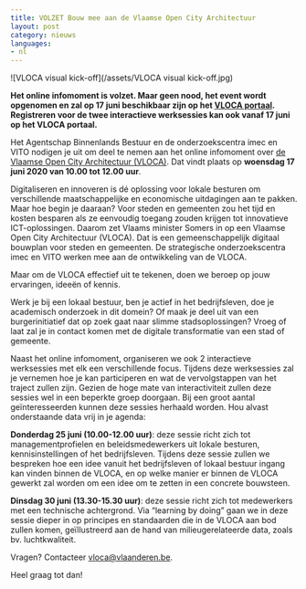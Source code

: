 ```yaml
---
title: VOLZET Bouw mee aan de Vlaamse Open City Architectuur
layout: post
category: nieuws
languages:
- nl
---
```

![VLOCA visual kick-off](/assets/VLOCA visual kick-off.jpg)

**Het online infomoment is volzet. Maar geen nood, het event wordt opgenomen en zal op 17 juni beschikbaar zijn op het [VLOCA portaal](https://vlaanderen.be/VLOCA). Registreren voor de twee interactieve werksessies kan ook vanaf 17 juni op het VLOCA portaal.**

Het Agentschap Binnenlands Bestuur en de onderzoekscentra imec en VITO nodigen je uit om deel te nemen aan het online infomoment over [de Vlaamse Open City Architectuur (VLOCA)](https://smart.flanders.be/vloca.html). Dat vindt plaats op **woensdag 17 juni 2020 van 10.00 tot 12.00 uur**.  

Digitaliseren en innoveren is dé oplossing voor lokale besturen om verschillende maatschappelijke en economische uitdagingen aan te pakken. Maar hoe begin je daaraan? Voor steden en gemeenten zou het tijd en kosten besparen als ze eenvoudig toegang zouden krijgen tot innovatieve ICT-oplossingen. Daarom zet Vlaams minister Somers in op een Vlaamse Open City Architectuur (VLOCA). Dat is een gemeenschappelijk digitaal bouwplan voor steden en gemeenten. De strategische onderzoekscentra imec en VITO werken mee aan de ontwikkeling van de VLOCA.

Maar om de VLOCA effectief uit te tekenen, doen we beroep op jouw ervaringen, ideeën of kennis.

Werk je bij een lokaal bestuur, ben je actief in het bedrijfsleven, doe je academisch onderzoek in dit domein? Of maak je deel uit van een burgerinitiatief dat op zoek gaat naar slimme stadsoplossingen? Vroeg of laat zal je in contact komen met de digitale transformatie van een stad of gemeente. 

Naast het online infomoment, organiseren we ook 2 interactieve werksessies met elk een verschillende focus. Tijdens deze werksessies zal je vernemen hoe je kan participeren en wat de vervolgstappen van het traject zullen zijn. Gezien de hoge mate van interactiviteit zullen deze sessies wel in een beperkte groep doorgaan. Bij een groot aantal geïnteresseerden kunnen deze sessies herhaald worden. Hou alvast onderstaande data vrij in je agenda: 

**Donderdag 25 juni (10.00-12.00 uur)**: deze sessie richt zich tot managementprofielen en beleidsmedewerkers uit lokale besturen, kennisinstellingen of het bedrijfsleven. Tijdens deze sessie zullen we bespreken hoe een idee vanuit het bedrijfsleven of lokaal bestuur ingang kan vinden binnen de VLOCA, en op welke manier er binnen de VLOCA gewerkt zal worden om een idee om te zetten in een concrete bouwsteen.

**Dinsdag 30 juni (13.30-15.30 uur)**: deze sessie richt zich tot medewerkers met een technische achtergrond. Via “learning by doing” gaan we in deze sessie dieper in op principes en standaarden die in de VLOCA aan bod zullen komen, geïllustreerd aan de hand van milieugerelateerde data, zoals bv. luchtkwaliteit.

Vragen?
Contacteer [vloca@vlaanderen.be](mailto:vloca@vlaanderen.be).

Heel graag tot dan! 
